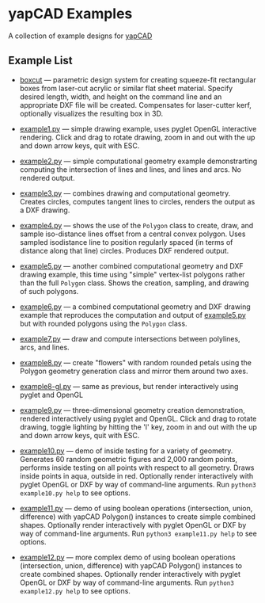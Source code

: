 # yapCAD Examples
A collection of example designs for [yapCAD](../README.md)

## Example List

* [boxcut](./boxcut) &mdash; parametric design system for creating
  squeeze-fit rectangular boxes from laser-cut acrylic or similar flat
  sheet material.  Specify desired length, width, and height on the
  command line and an appropriate DXF file will be created.
  Compensates for laser-cutter kerf, optionally visualizes the
  resulting box in 3D. 

* [example1.py](./example1.py) &mdash; simple drawing example, uses
  pyglet OpenGL interactive rendering. Click and drag to rotate
  drawing, zoom in and out with the up and down arrow keys, quit with
  ESC.

* [example2.py](./example2.py) &mdash; simple computational geometry
  example demonstrarting computing the intersection of lines and
  lines, and lines and arcs.  No rendered output.

* [example3.py](./example3.py) &mdash; combines drawing and
  computational geometry. Creates circles, computes tangent lines to
  circles, renders the output as a DXF drawing.

* [example4.py](./example4.py) &mdash; shows the use of the `Polygon`
  class to create, draw, and sample iso-distance lines offset from a
  central convex polygon. Uses sampled isodistance line to position
  regularly spaced (in terms of distance along that line)
  circles. Produces DXF rendered output.

* [example5.py](./example5.py) &mdash; another combined computational
  geometry and DXF drawing example, this time using "simple"
  vertex-list polygons rather than the full `Polygon` class.  Shows
  the creation, sampling, and drawing of such polygons.

* [example6.py](./example6.py) &mdash; a combined computational
  geometry and DXF drawing example that reproduces the computation and
  output of [example5.py](./example5.py) but with rounded polygons
  using the `Polygon` class.

* [example7.py](./example7.py) &mdash; draw and compute intersections
  between polylines, arcs, and lines.

* [example8.py](./example8.py) &mdash; create "flowers" with random
  rounded petals using the Polygon geometry generation class and
  mirror them around two axes.

* [example8-gl.py](./example8-gl.py) &mdash; same as previous, but
  render interactively using pyglet and OpenGL

* [example9.py](./example9.py) &mdash; three-dimensional geometry
  creation demonstration, rendered interactively using pyglet and
  OpenGL. Click and drag to rotate drawing, toggle lighting by hitting
  the 'l' key, zoom in and out with the up and down arrow keys, quit
  with ESC.

* [example10.py](./example10.py) &mdash; demo of inside testing for a
  variety of geometry.  Generates 60 random geometric figures and
  2,000 random points, performs inside testing on all points with
  respect to all geometry.  Draws inside points in aqua, outside in
  red.  Optionally render interactively with pyglet OpenGL or DXF by
  way of command-line arguments.  Run `python3 example10.py help` to
  see options.

* [example11.py](./example11.py) &mdash; demo of using boolean
  operations (intersection, union, difference) with yapCAD Polygon()
  instances to create simple combined shapes.  Optionally render
  interactively with pyglet OpenGL or DXF by way of command-line
  arguments.  Run `python3 example11.py help` to see options.
  
* [example12.py](./example11.py) &mdash; more complex demo of using
  boolean operations (intersection, union, difference) with yapCAD
  Polygon() instances to create combined shapes.  Optionally render
  interactively with pyglet OpenGL or DXF by way of command-line
  arguments.  Run `python3 example12.py help` to see options.
  
